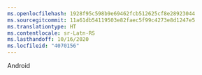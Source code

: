 ```yaml
---
ms.openlocfilehash: 1928f95c598b9e69462fcb512625cf8e28923044
ms.sourcegitcommit: 11a61db54119503e82faec5f99c4273e8d1247e5
ms.translationtype: HT
ms.contentlocale: sr-Latn-RS
ms.lasthandoff: 10/16/2020
ms.locfileid: "4070156"
---
```

Android